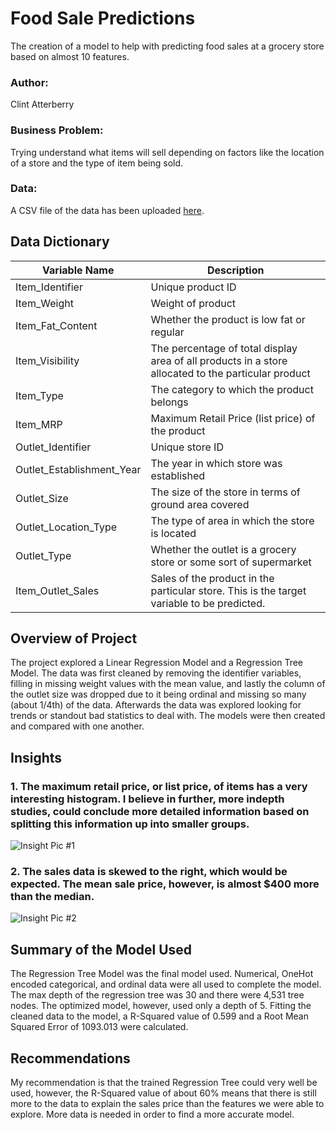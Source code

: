 # Food Sale Predictions
The creation of a model to help with predicting food sales at a grocery store based on almost 10 features.

### Author:
Clint Atterberry

### Business Problem:
Trying understand what items will sell depending on factors like the location of a store and the type of item being sold.

### Data:
A CSV file of the data has been uploaded [here](https://docs.google.com/spreadsheets/d/e/2PACX-1vQ9hM0TmmxdZ3whTnYlhnTpQR0bVvUFganKildu6gE-u4P5hMtFyr0VXkgZ6b8IfBvC148lRAvmgAXU/pub?output=csv).

## Data Dictionary
| Variable Name | Description |
| ------------- | ----------- |
| Item_Identifier | Unique product ID |
| Item_Weight | Weight of product |
| Item_Fat_Content | Whether the product is low fat or regular |
| Item_Visibility | The percentage of total display area of all products in a store allocated to the particular product |
| Item_Type | The category to which the product belongs |
| Item_MRP | Maximum Retail Price (list price) of the product |
| Outlet_Identifier | Unique store ID |
| Outlet_Establishment_Year | The year in which store was established |
| Outlet_Size | The size of the store in terms of ground area covered |
| Outlet_Location_Type | The type of area in which the store is located |
| Outlet_Type | Whether the outlet is a grocery store or some sort of supermarket |
| Item_Outlet_Sales | Sales of the product in the particular store. This is the target variable to be predicted. |

## Overview of Project
The project explored a Linear Regression Model and a Regression Tree Model. The data was first cleaned by removing the identifier variables, filling in missing weight values with the mean value, and lastly the column of the outlet size was dropped due to it being ordinal and missing so many (about 1/4th) of the data. Afterwards the data was explored looking for trends or standout bad statistics to deal with. The models were then created and compared with one another.

## Insights
### 1. The maximum retail price, or list price, of items has a very interesting histogram. I believe in further, more indepth studies, could conclude more detailed information based on splitting this information up into smaller groups.
![Insight Pic #1](https://docs.google.com/drawings/d/e/2PACX-1vRpXqKmF44iseKc0QFxDWqcNYZdqoYMmlLAjAZzdQqZCSSIHxPVZwEop7l6h7ly-VvLoa1PePXiOT1e/pub?w=480&h=360)

### 2. The sales data is skewed to the right, which would be expected. The mean sale price, however, is almost $400 more than the median.
![Insight Pic #2](https://docs.google.com/drawings/d/e/2PACX-1vQL43Zjh4Ri7uSkopj4oQ-dkeTyvDjD56zZWj6RC4bQSCndtnj8PX0grHizRYARrq07Jw70WDPSz1EK/pub?w=480&h=360)

## Summary of the Model Used
The Regression Tree Model was the final model used. Numerical, OneHot encoded categorical, and ordinal data were all used to complete the model. The max depth of the regression tree was 30 and there were 4,531 tree nodes. The optimized model, however, used only a depth of 5. Fitting the cleaned data to the model, a R-Squared value of 0.599 and a Root Mean Squared Error of 1093.013 were calculated.

## Recommendations
My recommendation is that the trained Regression Tree could very well be used, however, the R-Squared value of about 60% means that there is still more to the data to explain the sales price than the features we were able to explore. More data is needed in order to find a more accurate model.

